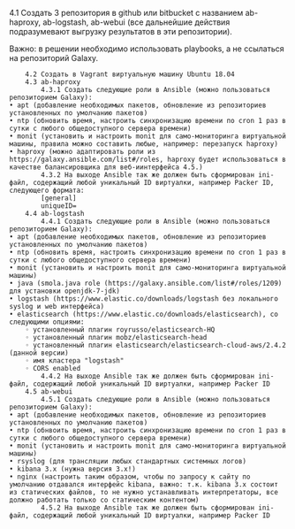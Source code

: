 4.1 Создать 3 репозитория в github или bitbucket с названием ab-haproxy, ab-logstash, ab-webui (все дальнейшие действия подразумевают выгрузку результатов в эти репозитории).

Важно: в решении необходимо использовать playbooks, а не ссылаться на репозиторий Galaxy.
       
        4.2 Создать в Vagrant виртуальную машину Ubuntu 18.04
        4.3 ab-haproxy
            4.3.1 Создать следующие роли в Ansible (можно пользоваться репозиторием Galaxy):
    • apt (добавление необходимых пакетов, обновление из репозиториев установленных по умолчанию пакетов)
    • ntp (обновить время, настроить синхронизацию времени по cron 1 раз в сутки с любого общедоступного сервера времени)
    • monit (установить и настроить monit для само-мониторинга виртуальной машины, правила можно составить любые, например: перезапуск haproxy)
    • haproxy (можно адаптировать роли из https://galaxy.ansible.com/list#/roles, haproxy будет использоваться в качестве балансировщика для веб-иинтерфейса 4.5.)
            4.3.2 На выходе Ansible так же должен быть сформирован ini-файл, содержащий любой уникальный ID виртуалки, например Packer ID, следующего формата:
            [general]
            uniqueID=
        4.4 ab-logstash
            4.4.1 Создать следующие роли в Ansible (можно пользоваться репозиторием Galaxy):
    • apt (добавление необходимых пакетов, обновление из репозиториев установленных по умолчанию пакетов)
    • ntp (обновить время, настроить синхронизацию времени по cron 1 раз в сутки с любого общедоступного сервера времени)
    • monit (установить и настроить monit для само-мониторинга виртуальной машины)
    • java (smola.java role (https://galaxy.ansible.com/list#/roles/1209) для установки openjdk-7-jdk)
    • logstash (https://www.elastic.co/downloads/logstash без локального syslog и web интерфейса)
    • elasticsearch (https://www.elastic.co/downloads/elasticsearch), со следующими опциями:
        ◦ установленный плагин royrusso/elasticsearch-HQ 
        ◦ установленный плагин mobz/elasticsearch-head
        ◦ установленный плагин elasticsearch/elasticsearch-cloud-aws/2.4.2 (данной версии)
        ◦ имя кластера "logstash"
        ◦ CORS enabled
            4.4.2 На выходе Ansible так же должен быть сформирован ini-файл, содержащий любой уникальный ID виртуалки, например Packer ID
        4.5 ab-webui
            4.5.1 Создать следующие роли в Ansible (можно пользоваться репозиторием Galaxy):
    • apt (добавление необходимых пакетов, обновление из репозиториев установленных по умолчанию пакетов)
    • ntp (обнвоить время, настроить синхронизацию времени по cron 1 раз в сутки с любого общедоступного сервера времени)
    • monit (установить и настроить monit для само-мониторинга виртуальной машины)
    • rsyslog (для трансляции любых стандартных системных логов)
    • kibana 3.x (нужна версия 3.x!)
    • nginx (настроить таким образом, чтобы по запросу к сайту по умолчанию отдавался интерфейс kibana, важно: т.к. kibana 3.x состоит из статических файлов, то не нужно устанавливать интерпретаторы, все должно работать только со статическим контентом)
            4.5.2 На выходе Ansible так же должен быть сформирован ini-файл, содержащий любой уникальный ID виртуалки, например Packer ID
